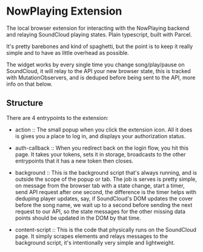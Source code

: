 # NowPlaying Extension

The local browser extension for interacting with the NowPlaying backend and relaying SoundCloud playing states. Plain typescript, built with Parcel.

It's pretty barebones and kind of spaghetti, but the point is to keep it really simple and to have as little overhead as possible.

The widget works by every single time you change song/play/pause on SoundCloud, it will relay to the API your new browser state, this is tracked with MutationObservers, and is deduped before being sent to the API, more info on that below.

## Structure

There are 4 entrypoints to the extension:

- action :: The small popup when you click the extension icon. All it does is gives you a place to log in, and displays your authorization status.

- auth-callback :: When you redirect back on the login flow, you hit this page. It takes your tokens, sets it in storage, broadcasts to the other entrypoints that it has a new token then closes.

- background :: This is the background script that's always running, and is outside the scope of the popup or tab. The job is serves is pretty simple, on message from the browser tab with a state change, start a timer, send API request after one second, the difference is the timer helps with deduping player updates, say, if SoundCloud's DOM updates the cover before the song name, we wait up to a second before sending the next request to our API, so the state messages for the other missing data points should be updated in the DOM by that time.

- content-script :: This is the code that physically runs on the SoundCloud page. It simply scrapes elements and relays messages to the background script, it's intentionally very simple and lightweight.
